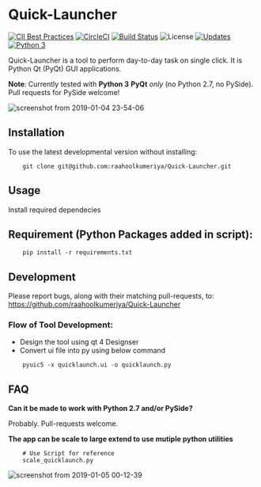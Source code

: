 # Quick-Launcher

[![CII Best Practices](https://bestpractices.coreinfrastructure.org/projects/2499/badge)](https://bestpractices.coreinfrastructure.org/projects/2499)
[![CircleCI](https://circleci.com/gh/raahoolkumeriya/Quick-Launcher/tree/master.svg?style=svg)](https://circleci.com/gh/raahoolkumeriya/Quick-Launcher/tree/master) 
[![Build Status](https://travis-ci.org/raahoolkumeriya/Quick-Launcher.svg?branch=master)](https://travis-ci.org/raahoolkumeriya/Quick-Launcher) 
![License](https://img.shields.io/github/license/raahoolkumeriya/Quick-Launcher.svg?style=plastic) 
[![Updates](https://pyup.io/repos/github/raahoolkumeriya/Quick-Launcher/shield.svg)](https://pyup.io/repos/github/raahoolkumeriya/Quick-Launcher/)
[![Python 3](https://pyup.io/repos/github/raahoolkumeriya/Quick-Launcher/python-3-shield.svg)](https://pyup.io/repos/github/raahoolkumeriya/Quick-Launcher/)


Quick-Launcher is a tool to perform day-to-day task on single click. It is Python Qt (PyQt) GUI applications.

**Note**: Currently tested with **Python 3** 
**PyQt** _only_ (no Python 2.7, no PySide). Pull requests for PySide welcome!

![screenshot from 2019-01-04 23-54-06](https://user-images.githubusercontent.com/31859032/50704240-b3cc2380-107c-11e9-92f1-b33fedb23efd.png)

Installation
------------

To use the latest developmental version without installing:

```
	git clone git@github.com:raahoolkumeriya/Quick-Launcher.git
```

Usage
-----

Install required dependecies

## Requirement (Python Packages added in script):

```
	pip install -r requirements.txt
```


Development
-----------
Please report bugs, along with their matching pull-requests, to:
https://github.com/raahoolkumeriya/Quick-Launcher


### Flow of Tool Development: 
- Design the tool using qt 4 Designser
- Convert ui file into py using below command
```    
    pyuic5 -x quicklaunch.ui -o quicklaunch.py
```


FAQ
---
**Can it be made to work with Python 2.7 and/or PySide?**

Probably. Pull-requests welcome.

**The app can be scale to large extend to use mutiple python utilities**

```
	# Use Script for reference
	scale_quicklaunch.py
```
![screenshot from 2019-01-05 00-12-39](https://user-images.githubusercontent.com/31859032/50704809-b3348c80-107e-11e9-8fc5-170d98e6963a.png)
